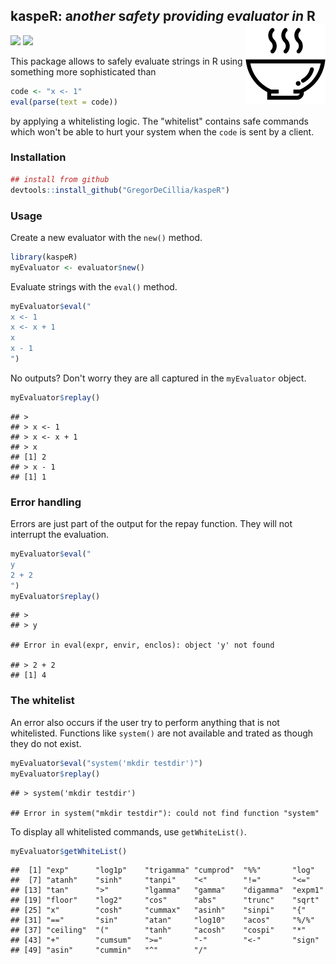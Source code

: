 
<!-- icon: https://iconscout.com/icon/hot-soup-3 -->
kaspeR: a*nother* s*afety* p*roviding* e*valuator* *in* R <img src="man/figures/logo.png" align="right" alt="" />
-----------------------------------------------------------------------------------------------------------------

[![](https://img.shields.io/badge/lifecycle-experimental-orange.svg)](https://www.tidyverse.org/lifecycle/#experimental) [![](https://img.shields.io/badge/language-R-blue.svg)](https://cran.r-project.org/)

This package allows to safely evaluate strings in R using something more sophisticated than

``` r
code <- "x <- 1"
eval(parse(text = code))
```

by applying a whitelisting logic. The "whitelist" contains safe commands which won't be able to hurt your system when the `code` is sent by a client.

### Installation

``` r
## install from github
devtools::install_github("GregorDeCillia/kaspeR")
```

### Usage

Create a new evaluator with the `new()` method.

``` r
library(kaspeR)
myEvaluator <- evaluator$new()
```

Evaluate strings with the `eval()` method.

``` r
myEvaluator$eval("
x <- 1
x <- x + 1
x
x - 1
")
```

No outputs? Don't worry they are all captured in the `myEvaluator` object.

``` r
myEvaluator$replay()
```

    ## > 
    ## > x <- 1
    ## > x <- x + 1
    ## > x
    ## [1] 2
    ## > x - 1
    ## [1] 1

### Error handling

Errors are just part of the output for the repay function. They will not interrupt the evaluation.

``` r
myEvaluator$eval("
y
2 + 2
")
myEvaluator$replay()
```

    ## > 
    ## > y

    ## Error in eval(expr, envir, enclos): object 'y' not found

    ## > 2 + 2
    ## [1] 4

### The whitelist

An error also occurs if the user try to perform anything that is not whitelisted. Functions like `system()` are not available and trated as though they do not exist.

``` r
myEvaluator$eval("system('mkdir testdir')")
myEvaluator$replay()
```

    ## > system('mkdir testdir')

    ## Error in system("mkdir testdir"): could not find function "system"

To display all whitelisted commands, use `getWhiteList()`.

``` r
myEvaluator$getWhiteList()
```

    ##  [1] "exp"      "log1p"    "trigamma" "cumprod"  "%%"       "log"     
    ##  [7] "atanh"    "sinh"     "tanpi"    "<"        "!="       "<="      
    ## [13] "tan"      ">"        "lgamma"   "gamma"    "digamma"  "expm1"   
    ## [19] "floor"    "log2"     "cos"      "abs"      "trunc"    "sqrt"    
    ## [25] "x"        "cosh"     "cummax"   "asinh"    "sinpi"    "{"       
    ## [31] "=="       "sin"      "atan"     "log10"    "acos"     "%/%"     
    ## [37] "ceiling"  "("        "tanh"     "acosh"    "cospi"    "*"       
    ## [43] "+"        "cumsum"   ">="       "-"        "<-"       "sign"    
    ## [49] "asin"     "cummin"   "^"        "/"
